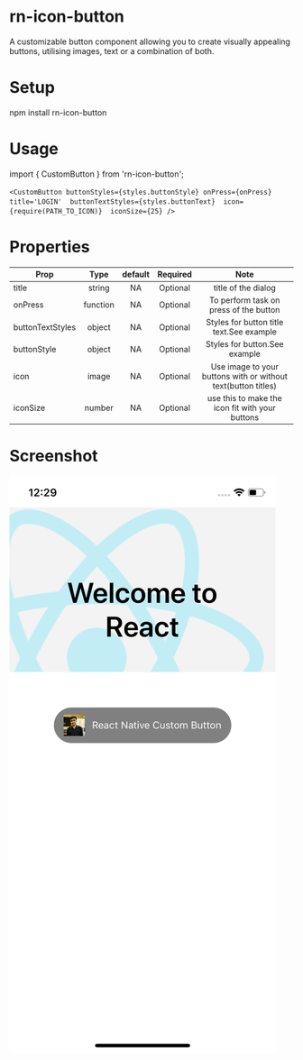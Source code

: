 # rn-icon-button
A customizable button component allowing you to create  visually appealing buttons, utilising images, text or a combination of both.

# Setup

npm install rn-icon-button

# Usage
import { CustomButton } from 'rn-icon-button';

`<CustomButton
buttonStyles={styles.buttonStyle}
onPress={onPress} 
title='LOGIN' 
buttonTextStyles={styles.buttonText} 
icon={require(PATH_TO_ICON)} 
iconSize={25}
/>`

 # Properties
 
| Prop        | Type           | default  | Required | Note  |
| ------------|:--------------:| :-------:|:--------:|:-----:|
| title     | string | NA |Optional|title of the dialog
| onPress     | function | NA |Optional| To perform task on press of the button
| buttonTextStyles     | object | NA |Optional|Styles for button title text.See example
| buttonStyle     | object | NA |Optional|Styles for button.See example
| icon     | image | NA |Optional|Use image to your buttons with or without text(button titles)
| iconSize     | number | NA |Optional|use this to make the icon fit with your buttons




# Screenshot

![ScreenShot](https://raw.githubusercontent.com/tirthasourav/react-native-custom-button/master/screenshots/custom_button.png)
